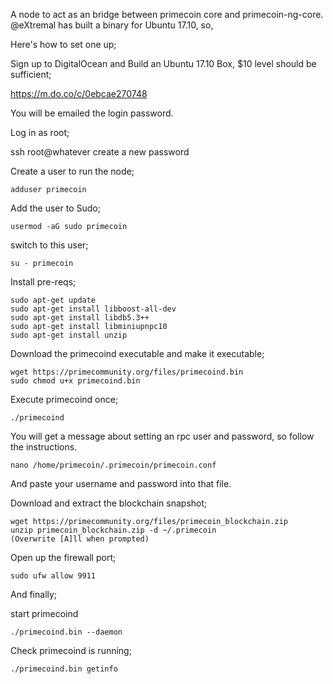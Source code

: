 <!-- TITLE: Running Int Node -->
<!-- SUBTITLE: A quick summary of Running Int Node -->

A node to act as an bridge between primecoin core and primecoin-ng-core. @eXtremal has built a binary for Ubuntu 17.10, so,

Here's how to set one up;


Sign up to DigitalOcean and Build an Ubuntu 17.10 Box, $10 level should be sufficient;

https://m.do.co/c/0ebcae270748

You will be emailed the login password.



Log in as root;

ssh root@whatever
create a new password

Create a user to run the node;

```
adduser primecoin
```

Add the user to Sudo;

```
usermod -aG sudo primecoin
```

switch to this user;

```
su - primecoin
```

Install pre-reqs;

```
sudo apt-get update
sudo apt-get install libboost-all-dev
sudo apt-get install libdb5.3++
sudo apt-get install libminiupnpc10
sudo apt-get install unzip

```

Download the primecoind executable and make it executable;

```
wget https://primecommunity.org/files/primecoind.bin
sudo chmod u+x primecoind.bin

```


Execute primecoind once;

```
./primecoind
```

You will get a message about setting an rpc user and password, so follow the instructions.

```
nano /home/primecoin/.primecoin/primecoin.conf
```

And paste your username and password into that file.

Download and extract the blockchain snapshot;

```
wget https://primecommunity.org/files/primecoin_blockchain.zip
unzip primecoin_blockchain.zip -d ~/.primecoin
(Overwrite [A]ll when prompted)

```

Open up the firewall port;

```
sudo ufw allow 9911
```

And finally;


start primecoind

```
./primecoind.bin --daemon
```

Check primecoind is running;

```
./primecoind.bin getinfo

```